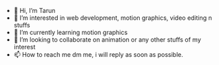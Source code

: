 - 👋 Hi, I’m Tarun
- 👀 I’m interested in web development, motion graphics, video editing n stuffs
- 🌱 I’m currently learning motion graphics
- 💞️ I’m looking to collaborate on animation or any other stuffs of my interest
- 📫 How to reach me dm me, i will reply as soon as possible.

<!---
XENO2410/XENO2410 is a ✨ special ✨ repository because its `README.md` (this file) appears on your GitHub profile.
You can click the Preview link to take a look at your changes.
--->
